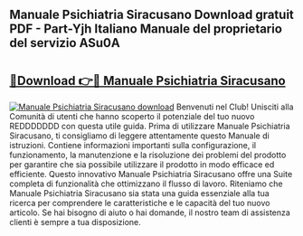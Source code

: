 ## Manuale Psichiatria Siracusano Download gratuit PDF - Part-Yjh Italiano Manuale del proprietario del servizio ASu0A

# <h2><a href="http://df9zohu.blite.top/?on=Manuale+Psichiatria+Siracusano">🔗Download 👉🔴 Manuale Psichiatria Siracusano</a></h2>

[![Manuale Psichiatria Siracusano download](https://i.imgur.com/lujVjoI.png)](http://df9zohu.blite.top/?on=Manuale+Psichiatria+Siracusano)
Benvenuti nel Club! Unisciti alla Comunità di utenti che hanno scoperto il potenziale del tuo nuovo REDDDDDDD con questa utile guida. Prima di utilizzare Manuale Psichiatria Siracusano, ti consigliamo di leggere attentamente questo Manuale di istruzioni. Contiene informazioni importanti sulla configurazione, il funzionamento, la manutenzione e la risoluzione dei problemi del prodotto per garantire che sia possibile utilizzare il prodotto in modo efficace ed efficiente. Questo innovativo Manuale Psichiatria Siracusano offre una Suite completa di funzionalità che ottimizzano il flusso di lavoro. Riteniamo che Manuale Psichiatria Siracusano sia stata una guida essenziale alla tua ricerca per comprendere le caratteristiche e le capacità del tuo nuovo articolo. Se hai bisogno di aiuto o hai domande, il nostro team di assistenza clienti è sempre a tua disposizione.
